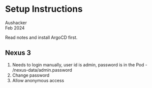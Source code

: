 # Setup Instructions
Aushacker</br>
Feb 2024

Read notes and install ArgoCD first.

## Nexus 3

1. Needs to login manually, user id is admin, password is in the Pod - /nexus-data/admin.password
1. Change password
1. Allow anonymous access
